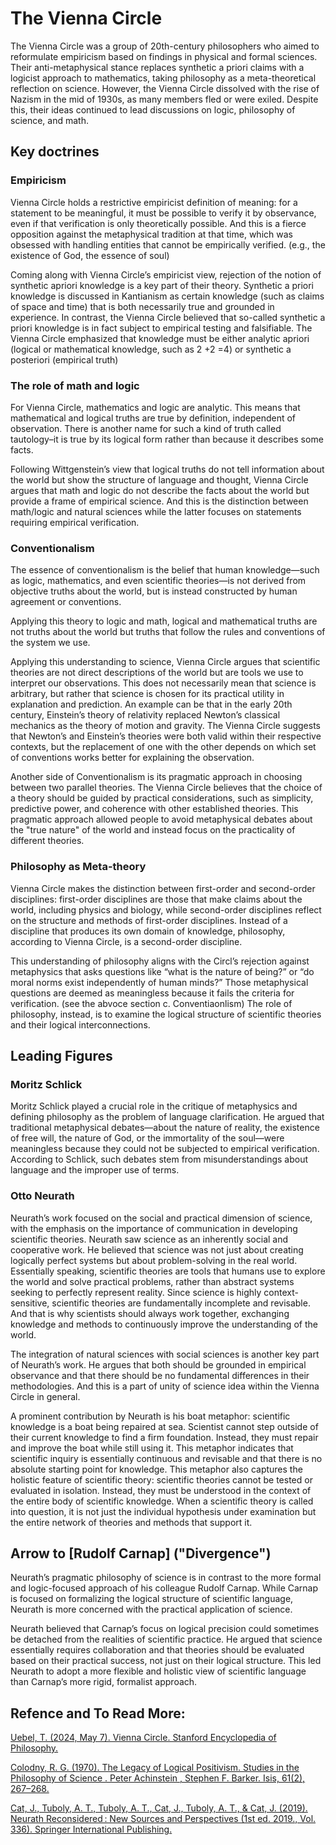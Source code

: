 # The Vienna Circle

The Vienna Circle was a group of 20th-century philosophers who aimed to reformulate empiricism based on findings in physical and formal sciences. Their anti-metaphysical stance replaces synthetic a priori claims with a logicist approach to mathematics, taking philosophy as a meta-theoretical reflection on science. However, the Vienna Circle dissolved with the rise of Nazism in the mid of 1930s, as many members fled or were exiled. Despite this, their ideas continued to lead discussions on logic, philosophy of science, and math.

## Key doctrines

### Empiricism

Vienna Circle holds a restrictive empiricist definition of meaning: for a statement to be meaningful, it must be possible to verify it by observance, even if that verification is only theoretically possible. And this is a fierce opposition against the metaphysical tradition at that time, which was obsessed with handling entities that cannot be empirically verified. (e.g., the existence of God, the essence of soul)

Coming along with Vienna Circle’s empiricist view, rejection of the notion of synthetic apriori knowledge is a key part of their theory. Synthetic a priori knowledge is discussed in Kantianism as certain knowledge (such as claims of space and time) that is both necessarily true and grounded in experience. In contrast, the Vienna Circle believed that so-called synthetic a priori knowledge is in fact subject to empirical testing and falsifiable. The Vienna Circle emphasized that knowledge must be either analytic apriori (logical or mathematical knowledge, such as 2 +2 =4) or synthetic a posteriori (empirical truth)

### The role of math and logic

For Vienna Circle, mathematics and logic are analytic. This means that mathematical and logical truths are true by definition, independent of observation. There is another name for such a kind of truth called tautology–it is true by its logical form rather than because it describes some facts.

Following Wittgenstein’s view that logical truths do not tell information about the world but show the structure of language and thought, Vienna Circle argues that math and logic do not describe the facts about the world but provide a frame of empirical science. And this is the distinction between math/logic and natural sciences while the latter focuses on statements requiring empirical verification.

### Conventionalism

The essence of conventionalism is the belief that human knowledge—such as logic, mathematics, and even scientific theories—is not derived from objective truths about the world, but is instead constructed by human agreement or conventions.

Applying this theory to logic and math, logical and mathematical truths are not truths about the world but truths that follow the rules and conventions of the system we use.

Applying this understanding to science, Vienna Circle argues that scientific theories are not direct descriptions of the world but are tools we use to interpret our observations. This does not necessarily mean that science is arbitrary, but rather that science is chosen for its practical utility in explanation and prediction. An example can be that in the early 20th century, Einstein’s theory of relativity replaced Newton’s classical mechanics as the theory of motion and gravity. The Vienna Circle suggests that  Newton’s and Einstein’s theories were both valid within their respective contexts, but the replacement of one with the other depends on which set of conventions works better for explaining the observation.

Another side of Conventionalism is its pragmatic approach in choosing between two parallel theories. The Vienna Circle believes that the choice of a theory should be guided by practical considerations, such as simplicity, predictive power, and coherence with other established theories. This pragmatic approach allowed people to avoid metaphysical debates about the "true nature" of the world and instead focus on the practicality of different theories.

### Philosophy as Meta-theory

Vienna Circle makes the distinction between first-order and second-order disciplines: first-order disciplines are those that make claims about the world, including physics and biology, while second-order disciplines reflect on the structure and methods of first-order disciplines. Instead of a discipline that produces its own domain of knowledge, philosophy, according to Vienna Circle, is a second-order discipline.

This understanding of philosophy aligns with the Circl’s rejection against metaphysics that asks questions like “what is the nature of being?” or “do moral norms exist independently of human minds?” Those metaphysical questions are deemed as meaningless because it fails the criteria for verification. (see the abvoce section c. Conventiaonlism) The role of philosophy, instead, is to examine the logical structure of scientific theories and their logical interconnections.

## Leading Figures

### Moritz Schlick

Moritz Schlick played a crucial role in the critique of metaphysics and defining philosophy as the problem of language clarification.  He argued that traditional metaphysical debates—about the nature of reality, the existence of free will, the nature of God, or the immortality of the soul—were meaningless because they could not be subjected to empirical verification. According to Schlick, such debates stem from misunderstandings about language and the improper use of terms.

### Otto Neurath

Neurath’s work focused on the social and practical dimension of science, with the emphasis on the importance of communication in developing scientific theories. Neurath saw science as an inherently social and cooperative work. He believed that science was not just about creating logically perfect systems but about problem-solving in the real world. Essentially speaking, scientific theories are tools that humans use to explore the world and solve practical problems, rather than abstract systems seeking to perfectly represent reality. 
Since science is highly context-sensitive, scientific theories are fundamentally incomplete and revisable. And that is why scientists should always work together, exchanging knowledge and methods to continuously improve the understanding of the world.

The integration of natural sciences with social sciences is another key part of Neurath’s work. He argues that both should be grounded in empirical observance and that there should be no fundamental differences in their methodologies. And this is a part of unity of science idea within the Vienna Circle in general.

A prominent contribution by Neurath is his boat metaphor: scientific knowledge is a boat being repaired at sea. Scientist cannot step outside of their current knowledge to find a firm foundation. Instead, they must repair and improve the boat while still using it. This metaphor indicates that scientific inquiry is essentially continuous and revisable and that there is no absolute starting point for knowledge. This metaphor also captures the holistic feature of scientific theory: scientific theories cannot be tested or evaluated in isolation. Instead, they must be understood in the context of the entire body of scientific knowledge. When a scientific theory is called into question, it is not just the individual hypothesis under examination but the entire network of theories and methods that support it.

## Arrow to [Rudolf Carnap] ("Divergence")

Neurath’s pragmatic philosophy of science is in contrast to the more formal and logic-focused approach of his colleague Rudolf Carnap. While Carnap is focused on formalizing the logical structure of scientific language, Neurath is more concerned with the practical application of science.

Neurath believed that Carnap’s focus on logical precision could sometimes be detached from the realities of scientific practice. He argued that science essentially requires collaboration and that theories should be evaluated based on their practical success, not just on their logical structure. This led Neurath to adopt a more flexible and holistic view of scientific language than Carnap’s more rigid, formalist approach.

## Refence and To Read More:

[Uebel, T. (2024, May 7). Vienna Circle. Stanford Encyclopedia of Philosophy.](https://plato.stanford.edu/entries/vienna-circle/)

[Colodny, R. G. (1970). The Legacy of Logical Positivism. Studies in the Philosophy of Science . Peter Achinstein , Stephen F. Barker. Isis, 61(2), 267–268.](https://doi.org/10.1086/350631) 

[Cat, J., Tuboly, A. T., Tuboly, A. T., Cat, J., Tuboly, A. T., & Cat, J. (2019). Neurath Reconsidered : New Sources and Perspectives (1st ed. 2019., Vol. 336). Springer International Publishing.](https://doi.org/10.1007/978-3-030-02128-3)
